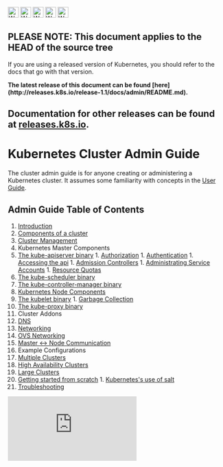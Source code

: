 <!-- BEGIN MUNGE: UNVERSIONED_WARNING -->

<!-- BEGIN STRIP_FOR_RELEASE -->

<img src="http://kubernetes.io/img/warning.png" alt="WARNING"
     width="25" height="25">
<img src="http://kubernetes.io/img/warning.png" alt="WARNING"
     width="25" height="25">
<img src="http://kubernetes.io/img/warning.png" alt="WARNING"
     width="25" height="25">
<img src="http://kubernetes.io/img/warning.png" alt="WARNING"
     width="25" height="25">
<img src="http://kubernetes.io/img/warning.png" alt="WARNING"
     width="25" height="25">

<h2>PLEASE NOTE: This document applies to the HEAD of the source tree</h2>

If you are using a released version of Kubernetes, you should
refer to the docs that go with that version.

<!-- TAG RELEASE_LINK, added by the munger automatically -->
<strong>
The latest release of this document can be found
[here](http://releases.k8s.io/release-1.1/docs/admin/README.md).

Documentation for other releases can be found at
[releases.k8s.io](http://releases.k8s.io).
</strong>
--

<!-- END STRIP_FOR_RELEASE -->

<!-- END MUNGE: UNVERSIONED_WARNING -->

# Kubernetes Cluster Admin Guide

The cluster admin guide is for anyone creating or administering a Kubernetes cluster.
It assumes some familiarity with concepts in the [User Guide](../user-guide/README.md).

## Admin Guide Table of Contents

1. [Introduction](introduction.md)
1. [Components of a cluster](cluster-components.md)
1. [Cluster Management](cluster-management.md)
1. Kubernetes Master Components
  1. [The kube-apiserver binary](kube-apiserver.md)
    1. [Authorization](authorization.md)
    1. [Authentication](authentication.md)
    1. [Accessing the api](accessing-the-api.md)
    1. [Admission Controllers](admission-controllers.md)
    1. [Administrating Service Accounts](service-accounts-admin.md)
    1. [Resource Quotas](resource-quota.md)
  1. [The kube-scheduler binary](kube-scheduler.md)
  1. [The kube-controller-manager binary](kube-controller-manager.md)
1. [Kubernetes Node Components](node.md)
  1. [The kubelet binary](kubelet.md)
    1. [Garbage Collection](garbage-collection.md)
  1. [The kube-proxy binary](kube-proxy.md)
1. Cluster Addons
  1. [DNS](dns.md)
1. [Networking](networking.md)
  1. [OVS Networking](ovs-networking.md)
1. [Master <-> Node Communication](master-node-communication.md)
1. Example Configurations
  1. [Multiple Clusters](multi-cluster.md)
  1. [High Availability Clusters](high-availability.md)
  1. [Large Clusters](cluster-large.md)
  1. [Getting started from scratch](../getting-started-guides/scratch.md)
    1. [Kubernetes's use of salt](salt.md)
1. [Troubleshooting](cluster-troubleshooting.md)


<!-- BEGIN MUNGE: GENERATED_ANALYTICS -->
[![Analytics](https://kubernetes-site.appspot.com/UA-36037335-10/GitHub/docs/admin/README.md?pixel)]()
<!-- END MUNGE: GENERATED_ANALYTICS -->
